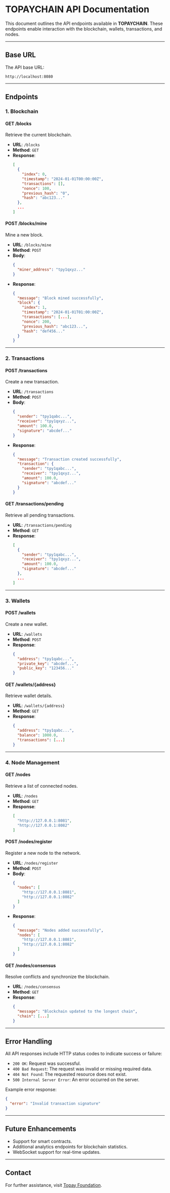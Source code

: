 # TOPAYCHAIN API Documentation

This document outlines the API endpoints available in **TOPAYCHAIN**. These endpoints enable interaction with the blockchain, wallets, transactions, and nodes.

---

## Base URL

The API base URL:
```
http://localhost:8080
```

---

## Endpoints

### 1. **Blockchain**

#### **GET /blocks**
Retrieve the current blockchain.

- **URL**: `/blocks`
- **Method**: `GET`
- **Response**:
  ```json
  [
    {
      "index": 0,
      "timestamp": "2024-01-01T00:00:00Z",
      "transactions": [],
      "nonce": 100,
      "previous_hash": "0",
      "hash": "abc123..."
    },
    ...
  ]
  ```

#### **POST /blocks/mine**
Mine a new block.

- **URL**: `/blocks/mine`
- **Method**: `POST`
- **Body**:
  ```json
  {
    "miner_address": "tpy1qxyz..."
  }
  ```
- **Response**:
  ```json
  {
    "message": "Block mined successfully",
    "block": {
      "index": 1,
      "timestamp": "2024-01-01T01:00:00Z",
      "transactions": [...],
      "nonce": 200,
      "previous_hash": "abc123...",
      "hash": "def456..."
    }
  }
  ```

---

### 2. **Transactions**

#### **POST /transactions**
Create a new transaction.

- **URL**: `/transactions`
- **Method**: `POST`
- **Body**:
  ```json
  {
    "sender": "tpy1qabc...",
    "receiver": "tpy1qxyz...",
    "amount": 100.0,
    "signature": "abcdef..."
  }
  ```
- **Response**:
  ```json
  {
    "message": "Transaction created successfully",
    "transaction": {
      "sender": "tpy1qabc...",
      "receiver": "tpy1qxyz...",
      "amount": 100.0,
      "signature": "abcdef..."
    }
  }
  ```

#### **GET /transactions/pending**
Retrieve all pending transactions.

- **URL**: `/transactions/pending`
- **Method**: `GET`
- **Response**:
  ```json
  [
    {
      "sender": "tpy1qabc...",
      "receiver": "tpy1qxyz...",
      "amount": 100.0,
      "signature": "abcdef..."
    },
    ...
  ]
  ```

---

### 3. **Wallets**

#### **POST /wallets**
Create a new wallet.

- **URL**: `/wallets`
- **Method**: `POST`
- **Response**:
  ```json
  {
    "address": "tpy1qabc...",
    "private_key": "abcdef...",
    "public_key": "123456..."
  }
  ```

#### **GET /wallets/{address}**
Retrieve wallet details.

- **URL**: `/wallets/{address}`
- **Method**: `GET`
- **Response**:
  ```json
  {
    "address": "tpy1qabc...",
    "balance": 1000.0,
    "transactions": [...]
  }
  ```

---

### 4. **Node Management**

#### **GET /nodes**
Retrieve a list of connected nodes.

- **URL**: `/nodes`
- **Method**: `GET`
- **Response**:
  ```json
  [
    "http://127.0.0.1:8081",
    "http://127.0.0.1:8082"
  ]
  ```

#### **POST /nodes/register**
Register a new node to the network.

- **URL**: `/nodes/register`
- **Method**: `POST`
- **Body**:
  ```json
  {
    "nodes": [
      "http://127.0.0.1:8081",
      "http://127.0.0.1:8082"
    ]
  }
  ```
- **Response**:
  ```json
  {
    "message": "Nodes added successfully",
    "nodes": [
      "http://127.0.0.1:8081",
      "http://127.0.0.1:8082"
    ]
  }
  ```

#### **GET /nodes/consensus**
Resolve conflicts and synchronize the blockchain.

- **URL**: `/nodes/consensus`
- **Method**: `GET`
- **Response**:
  ```json
  {
    "message": "Blockchain updated to the longest chain",
    "chain": [...]
  }
  ```

---

## Error Handling

All API responses include HTTP status codes to indicate success or failure:

- `200 OK`: Request was successful.
- `400 Bad Request`: The request was invalid or missing required data.
- `404 Not Found`: The requested resource does not exist.
- `500 Internal Server Error`: An error occurred on the server.

Example error response:
```json
{
  "error": "Invalid transaction signature"
}
```

---

## Future Enhancements

- Support for smart contracts.
- Additional analytics endpoints for blockchain statistics.
- WebSocket support for real-time updates.

---

## Contact
For further assistance, visit [Topay Foundation](https://www.topayfoundation.com).

